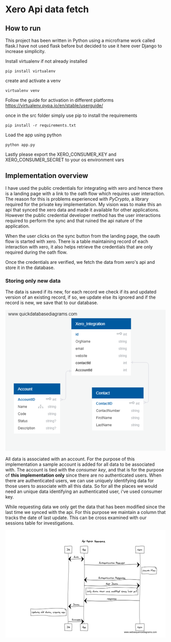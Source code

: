 # Xero Api data fetch
## How to run
This project has been written in Python using a microframe work called flask.I have not used flask before but decided to use it here over Django to increase simplicity. 

Install virtualenv if not already installed 

    pip install virtualenv

create and activate a venv

    virtualenv venv

Follow the guide for activation in different platforms
https://virtualenv.pypa.io/en/stable/userguide/ 

once in the src folder simply use pip to install the requirements

    pip install -r requirements.txt 

Load the app using python

    python app.py

Lastly please export the XERO_CONSUMER_KEY and XERO_CONSUMER_SECRET to your os environment vars
## Implementation overview
I have used the public credentials for integrating with xero and hence there is a landing page with a link to the oath flow which requires user interaction. The reason for this is problems experienced with *PyCrypto*, a library required for the private key implementation. My vision was to make this an api that synced the xero data and made it available for other applications. However the public credential developer method has the user interactions required to perform the sync and that ruined the api nature of the application.

When the user clicks on the sync button from the landing page, the oauth flow is started with xero. There is a table maintaining record of each interaction with xero, it also helps retrieve the credentials that are only required during the oath flow.

Once the credentials are verified, we fetch the data from xero's api and store it in the database. 

### Storing only new data
The data is saved if its new, for each record we check if its and updated version of an existing record, if so, we update else its ignored and if the record is new, we save that to our database.

![Simple db](db.png?raw=true "Overview")

All data is associated with an account. For the purpose of this implementation a sample account is added for all data to be associated with. The account is tied with the *consumer key*, and that is for the purpose of **this implementation only** since there are no authenticated users. When there are authenticated users, we can use uniquely identifying data for those users to associate with all this data. So for all the places we would need an unique data identifying an authenticated user, i've used consumer key.

While requesting data we only get the data that has been modified since the last time we synced with the api. For this purpose we maintain a column that tracks the date of last update. This can be cross examined with our sessions table for investigations. 

![Flow](seq.png?raw=true "App flow")
